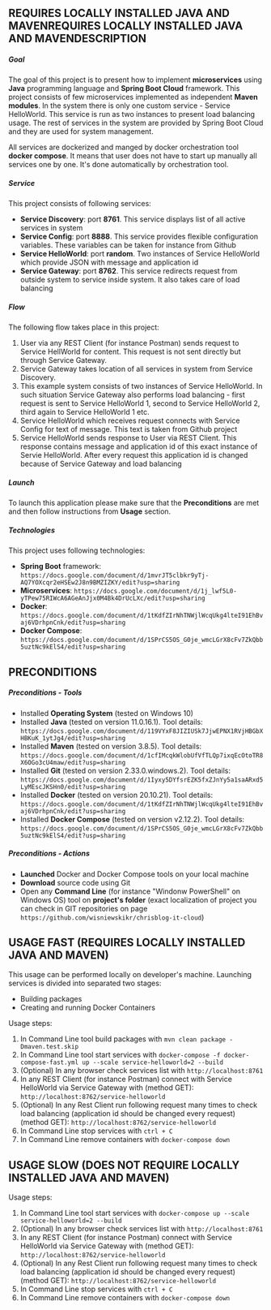 REQUIRES LOCALLY INSTALLED JAVA AND MAVENREQUIRES LOCALLY INSTALLED JAVA AND MAVENDESCRIPTION
-----------

##### Goal
The goal of this project is to present how to implement **microservices** using **Java** programming language and **Spring Boot Cloud** framework. This project consists of few microservices implemented as independent **Maven modules**. In the system there is only one custom service - Service HelloWorld. This service is run as two instances to present load balancing usage. The rest of services in the system are provided by Spring Boot Cloud and they are used for system management.

All services are dockerized and manged by docker orchestration tool **docker compose**. It means that user does not have to start up manually all services one by one. It's done automatically by orchestration tool. 

##### Service
This project consists of following services:
* **Service Discovery**: port **8761**. This service displays list of all active services in system
* **Service Config**: port **8888**. This service provides flexible configuration variables. These variables can be taken for instance from Github
* **Service HelloWorld**: port **random**. Two instances of Service HelloWorld which provide JSON with message and application id
* **Service Gateway**: port **8762**. This service redirects request from outside system to service inside system. It also takes care of load balancing

##### Flow
The following flow takes place in this project:
1. User via any REST Client (for instance Postman) sends request to Service HellWorld for content. This request is not sent directly but through Service Gateway. 
1. Service Gateway takes location of all services in system from Service Discovery.
1. This example system consists of two instances of Service HelloWorld. In such situation Service Gateway also performs load balancing - first request is sent to Service HelloWorld 1,
second to Service HelloWorld 2, third again to Service HelloWorld 1 etc. 
1. Service HelloWorld which receives request connects with Service Config for text of message. This text is taken from Github project
1. Service HelloWorld sends response to User via REST Client. This response contains message and application id of this exact instance of Servie HelloWorld. 
After every request this application id is changed because of Service Gateway and load balancing

##### Launch
To launch this application please make sure that the **Preconditions** are met and then follow instructions from **Usage** section.

##### Technologies
This project uses following technologies:
* **Spring Boot** framework: `https://docs.google.com/document/d/1mvrJT5clbkr9yTj-AQ7YOXcqr2eHSEw2J8n9BMZIZKY/edit?usp=sharing`
* **Microservices**: `https://docs.google.com/document/d/1j_lwf5L0-yTPew75RIWcA6AGeAnJjx0M4Bk4DrUcLXc/edit?usp=sharing`
* **Docker**: `https://docs.google.com/document/d/1tKdfZIrNhTNWjlWcqUkg4lteI91EhBvaj6VDrhpnCnk/edit?usp=sharing`
* **Docker Compose**: `https://docs.google.com/document/d/1SPrCS5OS_G0je_wmcLGrX8cFv7ZkQbb5uztNc9kElS4/edit?usp=sharing`


PRECONDITIONS
-------------

##### Preconditions - Tools
* Installed **Operating System** (tested on Windows 10)
* Installed **Java** (tested on version 11.0.16.1). Tool details: `https://docs.google.com/document/d/119VYxF8JIZIUSk7JjwEPNX1RVjHBGbXHBKuK_1ytJg4/edit?usp=sharing`
* Installed **Maven** (tested on version 3.8.5). Tool details: `https://docs.google.com/document/d/1cfIMcqkWlobUfVfTLQp7ixqEcOtoTR8X6OGo3cU4maw/edit?usp=sharing`
* Installed **Git** (tested on version 2.33.0.windows.2). Tool details: `https://docs.google.com/document/d/1Iyxy5DYfsrEZK5fxZJnYy5a1saARxd5LyMEscJKSHn0/edit?usp=sharing`
* Installed **Docker** (tested on version 20.10.21). Tool details: `https://docs.google.com/document/d/1tKdfZIrNhTNWjlWcqUkg4lteI91EhBvaj6VDrhpnCnk/edit?usp=sharing`
* Installed **Docker Compose** (tested on version v2.12.2). Tool details: `https://docs.google.com/document/d/1SPrCS5OS_G0je_wmcLGrX8cFv7ZkQbb5uztNc9kElS4/edit?usp=sharing`

##### Preconditions - Actions
* **Launched** Docker and Docker Compose tools on your local machine
* **Download** source code using Git 
* Open any **Command Line** (for instance "Windonw PowerShell" on Windows OS) tool on **project's folder** (exact localization of project you can check in GIT repositories on page `https://github.com/wisniewskikr/chrisblog-it-cloud`)


USAGE FAST (REQUIRES LOCALLY INSTALLED JAVA AND MAVEN)
------------------------------------------------------

This usage can be performed locally on developer's machine. Launching services is divided into separated two stages:
* Building packages
* Creating and running Docker Containers

Usage steps:
1. In Command Line tool build packages with `mvn clean package -Dmaven.test.skip`
1. In Command Line tool start services with `docker-compose -f docker-compose-fast.yml up --scale service-helloworld=2 --build`
1. (Optional) In any browser check services list with `http://localhost:8761`
1. In any REST Client (for instance Postman) connect with Service HelloWorld via Service Gateway with (method GET): `http://localhost:8762/service-helloworld`
1. (Optional) In any Rest Client run following request many times to check load balancing (application id should be changed every request) (method GET): `http://localhost:8762/service-helloworld`
1. In Command Line stop services with `ctrl + C`
1. In Command Line remove containers with `docker-compose down`


USAGE SLOW (DOES NOT REQUIRE LOCALLY INSTALLED JAVA AND MAVEN)
------------------------------------------------------

Usage steps:
1. In Command Line tool start services with `docker-compose up --scale service-helloworld=2 --build`
1. (Optional) In any browser check services list with `http://localhost:8761`
1. In any REST Client (for instance Postman) connect with Service HelloWorld via Service Gateway with (method GET): `http://localhost:8762/service-helloworld`
1. (Optional) In any Rest Client run following request many times to check load balancing (application id should be changed every request) (method GET): `http://localhost:8762/service-helloworld`
1. In Command Line stop services with `ctrl + C`
1. In Command Line remove containers with `docker-compose down`